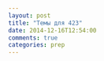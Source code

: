 ```yaml
---
layout: post
title: "Темы для 423"
date: 2014-12-16T12:54:00
comments: true
categories: prep
---
```

